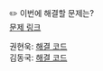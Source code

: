 ✏️ 이번에 해결할 문제는? <br>
[문제 링크](https://leetcode.com/problems/reorder-data-in-log-files/description/)

권현욱: [해결 코드](https://github.com/woogie01/Algorithm-Hub/blob/main/LeetCode/Medium/0937-reorder-data-in-log-files/0937-reorder-data-in-log-files.java) <br>
김동국: [해결 코드]() <br>
